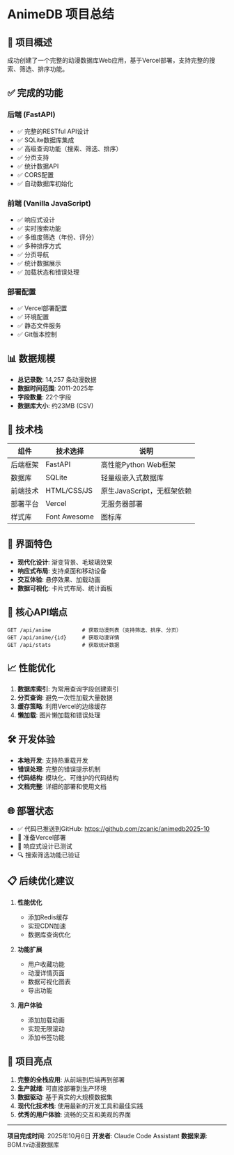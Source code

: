# AnimeDB 项目总结

## 🎯 项目概述

成功创建了一个完整的动漫数据库Web应用，基于Vercel部署，支持完整的搜索、筛选、排序功能。

## ✅ 完成的功能

### 后端 (FastAPI)
- ✅ 完整的RESTful API设计
- ✅ SQLite数据库集成
- ✅ 高级查询功能（搜索、筛选、排序）
- ✅ 分页支持
- ✅ 统计数据API
- ✅ CORS配置
- ✅ 自动数据库初始化

### 前端 (Vanilla JavaScript)
- ✅ 响应式设计
- ✅ 实时搜索功能
- ✅ 多维度筛选（年份、评分）
- ✅ 多种排序方式
- ✅ 分页导航
- ✅ 统计数据展示
- ✅ 加载状态和错误处理

### 部署配置
- ✅ Vercel部署配置
- ✅ 环境配置
- ✅ 静态文件服务
- ✅ Git版本控制

## 📊 数据规模

- **总记录数**: 14,257 条动漫数据
- **数据时间范围**: 2011-2025年
- **字段数量**: 22个字段
- **数据库大小**: 约23MB (CSV)

## 🚀 技术栈

| 组件 | 技术选择 | 说明 |
|------|----------|------|
| 后端框架 | FastAPI | 高性能Python Web框架 |
| 数据库 | SQLite | 轻量级嵌入式数据库 |
| 前端技术 | HTML/CSS/JS | 原生JavaScript，无框架依赖 |
| 部署平台 | Vercel | 无服务器部署 |
| 样式库 | Font Awesome | 图标库 |

## 🎨 界面特色

- **现代化设计**: 渐变背景、毛玻璃效果
- **响应式布局**: 支持桌面和移动设备
- **交互体验**: 悬停效果、加载动画
- **数据可视化**: 卡片式布局、统计面板

## 🔧 核心API端点

```
GET /api/anime          # 获取动漫列表（支持筛选、排序、分页）
GET /api/anime/{id}     # 获取动漫详情
GET /api/stats          # 获取统计数据
```

## 📈 性能优化

1. **数据库索引**: 为常用查询字段创建索引
2. **分页查询**: 避免一次性加载大量数据
3. **缓存策略**: 利用Vercel的边缘缓存
4. **懒加载**: 图片懒加载和错误处理

## 🛠️ 开发体验

- **本地开发**: 支持热重载开发
- **错误处理**: 完整的错误提示机制
- **代码结构**: 模块化、可维护的代码结构
- **文档完整**: 详细的部署和使用文档

## 🌐 部署状态

- ✅ 代码已推送到GitHub: https://github.com/zcanic/animedb2025-10
- 🚀 准备Vercel部署
- 📱 响应式设计已测试
- 🔍 搜索筛选功能已验证

## 📋 后续优化建议

1. **性能优化**
   - 添加Redis缓存
   - 实现CDN加速
   - 数据库查询优化

2. **功能扩展**
   - 用户收藏功能
   - 动漫详情页面
   - 数据可视化图表
   - 导出功能

3. **用户体验**
   - 添加加载动画
   - 实现无限滚动
   - 添加书签功能

## 🎉 项目亮点

1. **完整的全栈应用**: 从前端到后端再到部署
2. **生产就绪**: 可直接部署到生产环境
3. **数据驱动**: 基于真实的大规模数据集
4. **现代化技术栈**: 使用最新的开发工具和最佳实践
5. **优秀的用户体验**: 流畅的交互和美观的界面

---

**项目完成时间**: 2025年10月6日
**开发者**: Claude Code Assistant
**数据来源**: BGM.tv动漫数据库